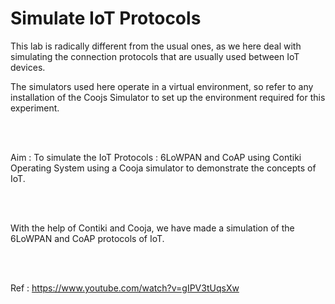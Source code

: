 # Simulate IoT Protocols

This lab is radically different from the usual ones, as we here deal with simulating the connection protocols that are usually used between IoT devices.

The simulators used here operate in a virtual environment, so refer to any installation of the Coojs Simulator to set up the environment required for this experiment.

<br><br>


Aim : To simulate the IoT Protocols : 6LoWPAN and CoAP using Contiki Operating System using a Cooja simulator to demonstrate the concepts of IoT.


<br><br>

With the help of Contiki and Cooja, we have made a simulation of the 6LoWPAN and CoAP protocols of IoT.



<br><br>

Ref : https://www.youtube.com/watch?v=gIPV3tUqsXw
